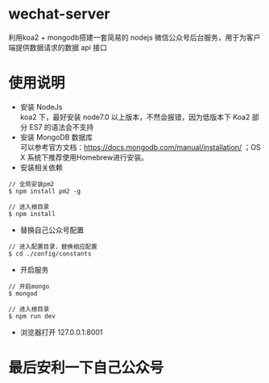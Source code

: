 # wechat-server
利用koa2 + mongodb搭建一套简易的 nodejs 微信公众号后台服务，用于为客户端提供数据请求的数据 api 接口

# 使用说明
- 安装 NodeJs  
  koa2 下，最好安装 node7.0 以上版本，不然会报错，因为低版本下 Koa2 部分 ES7 的语法会不支持
- 安装 MongoDB 数据库  
  可以参考官方文档：https://docs.mongodb.com/manual/installation/ ；OS X 系统下推荐使用Homebrew进行安装。
- 安装相关依赖
```
// 全局安装pm2
$ npm install pm2 -g
```
```
// 进入根目录
$ npm install
```
- 替换自己公众号配置
```
// 进入配置目录，替换相应配置
$ cd ./config/constants
```
- 开启服务
```
// 开启mongo
$ mongod
```
```
// 进入根目录
$ npm run dev
```
- 浏览器打开
127.0.0.1:8001

# 最后安利一下自己公众号






